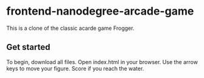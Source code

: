# frontend-nanodegree-arcade-game

This is a clone of the classic acarde game Frogger.

## Get started

To begin, download all files.
Open index.html in your browser.
Use the arrow keys to move your figure.
Score if you reach the water.
